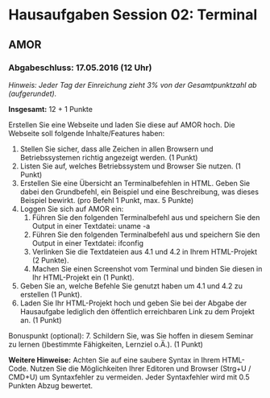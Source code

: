 # Hausaufgaben Session 02: Terminal

## AMOR

### Abgabeschluss: 17.05.2016 (12 Uhr)

*Hinweis: Jeder Tag der Einreichung zieht 3% von der Gesamtpunktzahl ab (aufgerundet).*

**Insgesamt:** 12 + 1 Punkte

Erstellen Sie eine Webseite und laden Sie diese auf AMOR hoch. Die Webseite soll folgende Inhalte/Features haben:

1. Stellen Sie sicher, dass alle Zeichen in allen Browsern und Betriebssystemen richtig angezeigt werden. (1 Punkt)
2. Listen Sie auf, welches Betriebssystem und Browser Sie nutzen. (1 Punkt)
3. Erstellen Sie eine Übersicht an Terminalbefehlen in HTML. Geben Sie dabei den Grundbefehl, ein Beispiel
und eine Beschreibung, was dieses Beispiel bewirkt. (pro Befehl 1 Punkt, max. 5 Punkte)
4. Loggen Sie sich auf AMOR ein:
    1. Führen Sie den folgenden Terminalbefehl aus und speichern Sie den Output in einer Textdatei: uname -a
    2. Führen Sie den folgenden Terminalbefehl aus und speichern Sie den Output in einer Textdatei: ifconfig
    3. Verlinken Sie die Textdateien aus 4.1 und 4.2 in Ihrem HTML-Projekt (2 Punkte).
    4. Machen Sie einen Screenshot vom Terminal und binden Sie diesen in Ihr HTML-Projekt ein (1 Punkt).
5. Geben Sie an, welche Befehle Sie genutzt haben um 4.1 und 4.2 zu erstellen (1 Punkt).
6. Laden Sie Ihr HTML-Projekt hoch und geben Sie bei der Abgabe der Hausaufgabe lediglich den öffentlich
erreichbaren Link zu dem Projekt an. (1 Punkt)

Bonuspunkt (optional):
7. Schildern Sie, was Sie hoffen in diesem Seminar zu lernen ()bestimmte Fähigkeiten, Lernziel o.Ä.). (1 Punkt)

**Weitere Hinweise:** Achten Sie auf eine saubere Syntax in Ihrem HTML-Code. Nutzen Sie die Möglichkeiten Ihrer Editoren
und Browser (Strg+U / CMD+U) um Syntaxfehler zu vermeiden. Jeder Syntaxfehler wird mit 0.5 Punkten Abzug bewertet.





